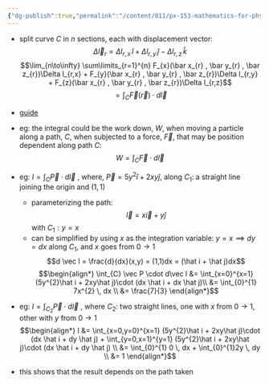 ```yaml
---
{"dg-publish":true,"permalink":"/content/011/px-153-mathematics-for-physicists/term-2/px-153-i-integration/px-153-i9-line-integrals/","noteIcon":"1","created":"2024-11-25T10:50:32.000+00:00","updated":"2024-11-26T19:38:16.085+00:00"}
---
```


- split curve $C$ in $n$ sections, each with displacement vector: 
$$\Delta\vec l_{r} = \Delta l_{r,x} \,\hat i + \Delta l_{r,y} \,\hat j - \Delta l_{r,z}\,\hat k$$
$$\lim_{n\to\infty} \sum\limits_{r=1}^{n} F_{x}(\bar x_{r} , \bar y_{r} , \bar z_{r})\Delta l_{r,x} + F_{y}(\bar x_{r} , \bar y_{r} , \bar z_{r})\Delta l_{r,y} + F_{z}(\bar x_{r} , \bar y_{r} , \bar z_{r})\Delta l_{r,z}$$
$$= \int_{C} \vec F(\vec r) \cdot d\vec l$$
- [guide](https://tutorial.math.lamar.edu/classes/calciii/lineintegralsintro.aspx)

- eg: the integral could be the work down, $W$, when moving a particle along a path, $C$, when subjected to a force, $\vec F$, that may be position dependent along path $C:$ 
$$W = \int_{C}\vec F \cdot d\vec l$$
- eg: $I = \int_{C}\vec P \cdot d\vec l$ , where, $\vec P = 5y^{2}\hat i + 2xy \hat j$, along $C_{1}:$ a straight line joining the origin and $(1,1)$
	- parameterizing the path: 
	$$\vec l = x \vec i + y \hat j$$ with $C_{1}: y=x$
	- can be simplified by using $x$ as the integration variable: $y=x \implies dy = dx$ along $C_{1}$, and $x$ goes from $0\to1$
	$$d \vec l = \frac{d}{dx}(x,y) = (1,1)dx = (\hat i + \hat j)dx$$
$$\begin{align*}
	\int_{C} \vec P \cdot d\vec l &= \int_{x=0}^{x=1} (5y^{2}\hat i + 2xy\hat j)\cdot (dx \hat i + dx \hat j)\\
	&= \int_{0}^{1} 7x^{2} \, dx \\
	&= \frac{7}{3}
\end{align*}$$

- eg: $I = \int_{C_{2}} \vec P \cdot d\vec l$ , where $C_{2}:$ two straight lines, one with $x$ from $0\to1$, other with $y$ from $0\to1$
$$\begin{align*}
	I &= \int_{x=0,y=0}^{x=1} (5y^{2}\hat i + 2xy\hat j)\cdot (dx \hat i + dy \hat j) + \int_{y=0,x=1}^{y=1} (5y^{2}\hat i + 2xy\hat j)\cdot (dx \hat i + dy \hat j) \\
	&= \int_{0}^{1} 0 \, dx + \int_{0}^{1}2y \, dy \\
	&= 1
\end{align*}$$
- this shows that the result depends on the path taken
